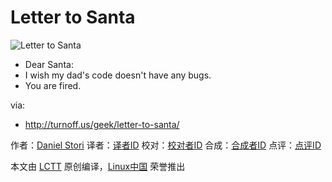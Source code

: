 Letter to Santa
===============

![Letter to Santa](http://turnoff.us/image/en/letter-to-santa.png)

- Dear Santa:
- I wish my dad's code doesn't have any bugs.
- You are fired.

via:
 - http://turnoff.us/geek/letter-to-santa/

作者：[Daniel Stori][a]
译者：[译者ID](https://github.com/译者ID)
校对：[校对者ID](https://github.com/校对者ID)
合成：[合成者ID](https://github.com/合成者ID)
点评：[点评ID](https://github.com/点评者ID)

本文由 [LCTT](https://github.com/LCTT/TranslateProject) 原创编译，[Linux中国](https://linux.cn/) 荣誉推出

[a]:http://turnoff.us/about/
